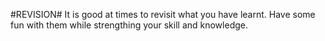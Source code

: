 #REVISION#
It is good at times to revisit what you have learnt. Have some fun with them while strengthing your skill and knowledge.
